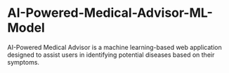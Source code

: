 # AI-Powered-Medical-Advisor-ML-Model
AI-Powered Medical Advisor is a machine learning-based web application designed to assist users in identifying potential diseases based on their symptoms.
